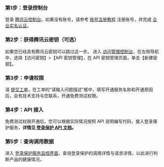 ### 第1步：登录控制台
登录 [腾讯云控制台](https://console.cloud.tencent.com/)。如果没有账号，请参考 [账号注册教程](https://cloud.tencent.com/document/product/378/17985) 注册账号，并完成 [企业实名认证](https://cloud.tencent.com/document/product/378/10496)。
### 第2步：获得腾讯云密钥（可选）
如果您已经具有腾讯云密钥可以跳过这一步。
进入 [访问管理控制台](https://console.cloud.tencent.com/cam/capi)，在左侧导航中，选择【访问密钥】>【API 密钥管理】，在 API 密钥管理页面，单击【新建密钥】。
### 第3步：申请权限
请 [提交工单](https://console.cloud.tencent.com/workorder/category?level1_id=141&level2_id=648&source=0&data_title=T-Sec-%E5%A4%A9%E5%BE%A1%E7%99%BB%E5%BD%95%E4%BF%9D%E6%8A%A4&level3_id=649&radio_title=%E7%BD%91%E7%AB%99%E5%8A%9F%E8%83%BD&queue=15&scene_code=30228&step=2)，在工单的“请输入问题描述”框中，填写开通服务名称和开通原因后，会有技术支持与您联系，开通免费测试权限。
### 第4步：API 接入
免费测试权限开通后，您可以根据实际情况按照 API 说明编写代码，接入登录保护服务，**详情见 [登录保护 API 文档]()。**
### 第5步：查询调用数据
进入 [登录保护服务监控界面](https://console.cloud.tencent.com/tianyu/service/LoginProtection)，查询登录保护的调用详情与请求详情，以此进行判断产品的健康情况。
